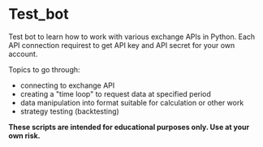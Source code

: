 # Test_bot
Test bot to learn how to work with various exchange APIs in Python.
Each API connection requirest to get API key and API secret for your own account.

Topics to go through:
- connecting to exchange API
- creating a "time loop" to request data at specified period
- data manipulation into format suitable for calculation or other work
- strategy testing (backtesting)

<b> These scripts are intended for educational purposes only. Use at your own risk. <b>
  
  
